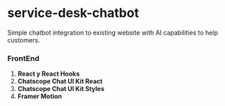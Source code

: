 # service-desk-chatbot
Simple chatbot integration to existing website with AI capabilities to help customers. 


### FrontEnd</br>
1. **React y React Hooks**
2. **Chatscope Chat UI Kit React**
3. **Chatscope Chat UI Kit Styles**
4. **Framer Motion**